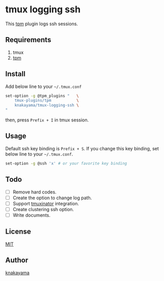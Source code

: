 tmux logging ssh
================

This [tpm](https://github.com/tmux-plugins/tpm) plugin logs ssh sessions.

## Requirements

1. tmux
2. [tpm](https://github.com/tmux-plugins/tpm)

## Install

Add below line to your `~/.tmux.conf`

```bash
set-option -g @tpm_plugins "   \
    tmux-plugins/tpm           \
    knakayama/tmux-logging-ssh \
"
```

then, press `Prefix + I` in tmux session.

## Usage

Default ssh key binding is `Prefix + S`. If you change this key binding, set below line to your `~/.tmux.conf`.

```bash
set-option -g @ssh 'x' # or your favorite key binding
```

## Todo

- [ ] Remove hard codes.
- [ ] Create the option to change log path.
- [ ] Support [tmuxinator](https://github.com/tmuxinator/tmuxinator) integration.
- [ ] Create clustering ssh option.
- [ ] Write documents.

## License

[MIT](http://knakayama.mit-license.org/)

## Author

[knakayama](https://github.com/knakayama)
